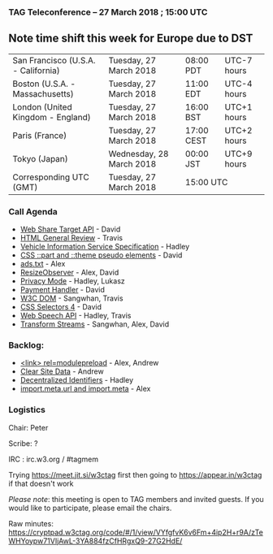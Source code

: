 ### TAG Teleconference – 27 March 2018 ; 15:00 UTC

## Note time shift this week for Europe due to DST

<table>
<tr><td> San Francisco (U.S.A. - California) <td> Tuesday, 27 March 2018 <td> 08:00 PDT <td> UTC-7 hours
<tr><td> Boston (U.S.A. - Massachusetts) <td> Tuesday, 27 March 2018 <td> 11:00 EDT <td> UTC-4 hours
<tr><td> London (United Kingdom - England) <td> Tuesday, 27 March 2018 <td> 16:00 BST <td> UTC+1 hours
<tr><td> Paris (France) <td> Tuesday, 27 March 2018 <td> 17:00 CEST <td> UTC+2 hours
<tr><td> Tokyo (Japan) <td> Wednesday, 28 March 2018 <td> 00:00 JST <td> UTC+9 hours
<tr><td> Corresponding UTC (GMT) <td> Tuesday, 27 March 2018 <td colspan=2> 15:00 UTC
</table>


### Call Agenda

* [Web Share Target API](https://github.com/w3ctag/design-reviews/issues/221) - David
* [HTML General Review](https://github.com/w3ctag/design-reviews/issues/174) - Travis
* [Vehicle Information Service Specification](https://github.com/w3ctag/design-reviews/issues/234) - Hadley
* [CSS ::part and ::theme pseudo elements](https://github.com/w3ctag/design-reviews/issues/230) - David
* [ads.txt](https://github.com/w3ctag/design-reviews/issues/201) - Alex
* [ResizeObserver](https://github.com/w3ctag/design-reviews/issues/187) - Alex, David
* [Privacy Mode](https://github.com/w3ctag/design-reviews/issues/101) - Hadley, Lukasz
* [Payment Handler](https://github.com/w3ctag/design-reviews/issues/231) - David
* [W3C DOM](https://github.com/w3ctag/design-reviews/issues/229) - Sangwhan, Travis
* [CSS Selectors 4](https://github.com/w3ctag/design-reviews/issues/219) - David
* [Web Speech API](https://github.com/w3ctag/design-reviews/issues/214) - Hadley, Travis
* [Transform Streams](https://github.com/w3ctag/design-reviews/issues/211) - Sangwhan, Alex, David


### Backlog:

* [&lt;link&gt; rel=modulepreload](https://github.com/w3ctag/design-reviews/issues/213) - Alex, Andrew
* [Clear Site Data](https://github.com/w3ctag/design-reviews/issues/213) - Andrew
* [Decentralized Identifiers](https://github.com/w3ctag/design-reviews/issues/216) - Hadley
* [import.meta.url and import.meta](https://github.com/w3ctag/design-reviews/issues/208) - Alex


### Logistics

Chair: Peter

Scribe: ?

IRC : irc.w3.org / #tagmem

Trying https://meet.jit.si/w3ctag first then going to  https://appear.in/w3ctag if that doesn't work

*Please note*: this meeting is open to TAG members and invited guests. If you would like to participate, please email the chairs.

Raw minutes: https://cryptpad.w3ctag.org/code/#/1/view/VYfgfvK6v6Fm+4ip2H+r9A/zTeWHYoypw71VIjAwL-3YA884fzCfHRgxQ9-27G2HdE/

